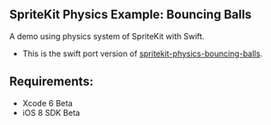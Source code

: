 ## SpriteKit Physics Example: Bouncing Balls

A demo using physics system of SpriteKit with Swift.

* This is the swift port version of [spritekit-physics-bouncing-balls](https://github.com/namsk/spritekit-physics-bouncing-balls/blob/master/README.md).

## Requirements:

* Xcode 6 Beta
* iOS 8 SDK Beta
